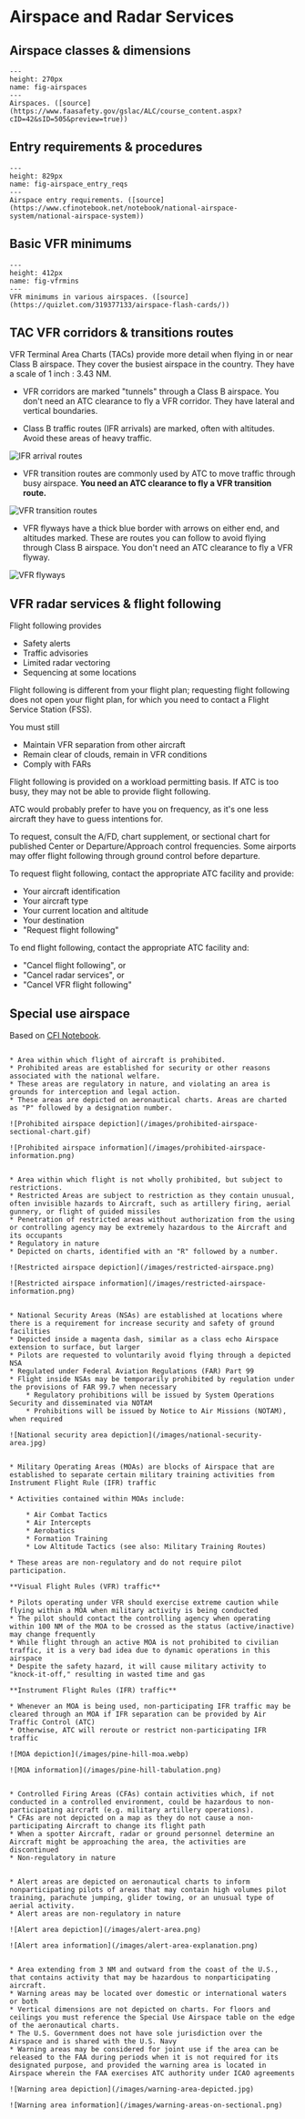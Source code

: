 # Airspace and Radar Services

## Airspace classes & dimensions

```{figure} ../../images/airspaces.jpg
---
height: 270px
name: fig-airspaces
---
Airspaces. ([source](https://www.faasafety.gov/gslac/ALC/course_content.aspx?cID=42&sID=505&preview=true))
```

## Entry requirements & procedures

```{figure} ../../images/airspacereqs.webp
---
height: 829px
name: fig-airspace_entry_reqs
---
Airspace entry requirements. ([source](https://www.cfinotebook.net/notebook/national-airspace-system/national-airspace-system))
```

## Basic VFR minimums

```{figure} ../../images/vfrminimums.jpg
---
height: 412px
name: fig-vfrmins
---
VFR minimums in various airspaces. ([source](https://quizlet.com/319377133/airspace-flash-cards/))
```

## TAC VFR corridors & transitions routes

VFR Terminal Area Charts (TACs) provide more detail when flying in or near Class B airspace. They cover the busiest airspace in the country. They have a scale of 1 inch : 3.43 NM.

* VFR corridors are marked "tunnels" through a Class B airspace. You don't need an ATC clearance to fly a VFR corridor. They have lateral and vertical boundaries.

* Class B traffic routes (IFR arrivals) are marked, often with altitudes. Avoid these areas of heavy traffic. 

![IFR arrival routes](/images/ifr_arrivals.jpg)

* VFR transition routes are commonly used by ATC to move traffic through busy airspace. **You need an ATC clearance to fly a VFR transition route.**

![VFR transition routes](/images/vfr_transitions.jpg)

* VFR flyways have a thick blue border with arrows on either end, and altitudes marked. These are routes you can follow to avoid flying through Class B airspace. You don't need an ATC clearance to fly a VFR flyway. 

![VFR flyways](/images/vfr_flyways.jpg)

## VFR radar services & flight following

Flight following provides

* Safety alerts
* Traffic advisories
* Limited radar vectoring
* Sequencing at some locations

Flight following is different from your flight plan; requesting flight following does not open your flight plan, for which you need to contact a Flight Service Station (FSS).

You must still 

* Maintain VFR separation from other aircraft
* Remain clear of clouds, remain in VFR conditions
* Comply with FARs

Flight following is provided on a workload permitting basis. If ATC is too busy, they may not be able to provide flight following.

ATC would probably prefer to have you on frequency, as it's one less aircraft they have to guess intentions for.

To request, consult the A/FD, chart supplement, or sectional chart for published Center or Departure/Approach control frequencies. Some airports may offer flight following through ground control before departure.

To request flight following, contact the appropriate ATC facility and provide:

* Your aircraft identification
* Your aircraft type
* Your current location and altitude
* Your destination
* "Request flight following"

To end flight following, contact the appropriate ATC facility and:

* "Cancel flight following", or 
* "Cancel radar services", or
* "Cancel VFR flight following"

## Special use airspace

Based on [CFI Notebook](https://www.cfinotebook.net/notebook/national-airspace-system/special-use-airspace).

```{dropdown} Prohibited airspace

* Area within which flight of aircraft is prohibited. 
* Prohibited areas are established for security or other reasons associated with the national welfare. 
* These areas are regulatory in nature, and violating an area is grounds for interception and legal action. 
* These areas are depicted on aeronautical charts. Areas are charted as "P" followed by a designation number.

![Prohibited airspace depiction](/images/prohibited-airspace-sectional-chart.gif)

![Prohibited airspace information](/images/prohibited-airspace-information.png)
```

```{dropdown} Restricted airspace

* Area within which flight is not wholly prohibited, but subject to restrictions.
* Restricted Areas are subject to restriction as they contain unusual, often invisible hazards to Aircraft, such as artillery firing, aerial gunnery, or flight of guided missiles
* Penetration of restricted areas without authorization from the using or controlling agency may be extremely hazardous to the Aircraft and its occupants
* Regulatory in nature
* Depicted on charts, identified with an "R" followed by a number.

![Restricted airspace depiction](/images/restricted-airspace.png)

![Restricted airspace information](/images/restricted-airspace-information.png)
```

```{dropdown} National security areas

* National Security Areas (NSAs) are established at locations where there is a requirement for increase security and safety of ground facilities
* Depicted inside a magenta dash, similar as a class echo Airspace extension to surface, but larger
* Pilots are requested to voluntarily avoid flying through a depicted NSA
* Regulated under Federal Aviation Regulations (FAR) Part 99
* Flight inside NSAs may be temporarily prohibited by regulation under the provisions of FAR 99.7 when necessary
    * Regulatory prohibitions will be issued by System Operations Security and disseminated via NOTAM
    * Prohibitions will be issued by Notice to Air Missions (NOTAM), when required

![National security area depiction](/images/national-security-area.jpg)
```

```{dropdown} Military operating areas

* Military Operating Areas (MOAs) are blocks of Airspace that are established to separate certain military training activities from Instrument Flight Rule (IFR) traffic

* Activities contained within MOAs include:

    * Air Combat Tactics
    * Air Intercepts
    * Aerobatics
    * Formation Training
    * Low Altitude Tactics (see also: Military Training Routes)

* These areas are non-regulatory and do not require pilot participation.

**Visual Flight Rules (VFR) traffic**

* Pilots operating under VFR should exercise extreme caution while flying within a MOA when military activity is being conducted
* The pilot should contact the controlling agency when operating within 100 NM of the MOA to be crossed as the status (active/inactive) may change frequently
* While flight through an active MOA is not prohibited to civilian traffic, it is a very bad idea due to dynamic operations in this airspace
* Despite the safety hazard, it will cause military activity to "knock-it-off," resulting in wasted time and gas

**Instrument Flight Rules (IFR) traffic**

* Whenever an MOA is being used, non-participating IFR traffic may be cleared through an MOA if IFR separation can be provided by Air Traffic Control (ATC)
* Otherwise, ATC will reroute or restrict non-participating IFR traffic

![MOA depiction](/images/pine-hill-moa.webp)

![MOA information](/images/pine-hill-tabulation.png)
```

```{dropdown} Controlled firing areas

* Controlled Firing Areas (CFAs) contain activities which, if not conducted in a controlled environment, could be hazardous to non-participating aircraft (e.g. military artillery operations).
* CFAs are not depicted on a map as they do not cause a non-participating Aircraft to change its flight path
* When a spotter Aircraft, radar or ground personnel determine an Aircraft might be approaching the area, the activities are discontinued
* Non-regulatory in nature
```

```{dropdown} Alert areas

* Alert areas are depicted on aeronautical charts to inform nonparticipating pilots of areas that may contain high volumes pilot training, parachute jumping, glider towing, or an unusual type of aerial activity.
* Alert areas are non-regulatory in nature

![Alert area depiction](/images/alert-area.png)

![Alert area information](/images/alert-area-explanation.png)
```

```{dropdown} Warning area

* Area extending from 3 NM and outward from the coast of the U.S., that contains activity that may be hazardous to nonparticipating aircraft.
* Warning areas may be located over domestic or international waters or both
* Vertical dimensions are not depicted on charts. For floors and ceilings you must reference the Special Use Airspace table on the edge of the aeronautical charts.
* The U.S. Government does not have sole jurisdiction over the Airspace and is shared with the U.S. Navy
* Warning areas may be considered for joint use if the area can be released to the FAA during periods when it is not required for its designated purpose, and provided the warning area is located in Airspace wherein the FAA exercises ATC authority under ICAO agreements

![Warning area depiction](/images/warning-area-depicted.jpg)

![Warning area information](/images/warning-areas-on-sectional.png) 
```